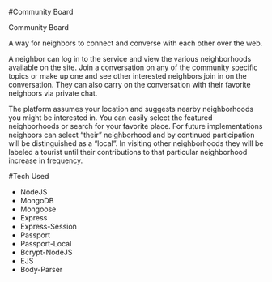 #Community Board

Community Board

A way for neighbors to connect and converse with each other over the web.

A neighbor can log in to the service and view the various neighborhoods available on the site. Join a conversation on any of the community specific topics or make up one and see other interested neighbors join in on the conversation. They can also carry on the conversation with their favorite neighbors via private chat.

The platform assumes your location and suggests nearby neighborhoods you might be interested in. You can easily select the featured neighborhoods or search for your favorite place.
For future implementations neighbors can select “their” neighborhood and by continued participation will be distinguished as a “local”. In visiting other neighborhoods they will be labeled a tourist until their contributions to that particular neighborhood increase in frequency.

#Tech Used
- NodeJS
- MongoDB
- Mongoose
- Express
- Express-Session
- Passport
- Passport-Local
- Bcrypt-NodeJS
- EJS
- Body-Parser
